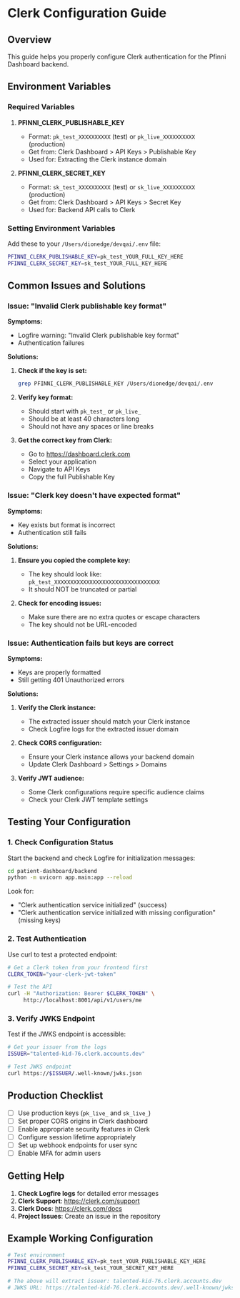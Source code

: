 # Clerk Configuration Guide

## Overview

This guide helps you properly configure Clerk authentication for the Pfinni Dashboard backend.

## Environment Variables

### Required Variables

1. **PFINNI_CLERK_PUBLISHABLE_KEY**
   - Format: `pk_test_XXXXXXXXXX` (test) or `pk_live_XXXXXXXXXX` (production)
   - Get from: Clerk Dashboard > API Keys > Publishable Key
   - Used for: Extracting the Clerk instance domain

2. **PFINNI_CLERK_SECRET_KEY**
   - Format: `sk_test_XXXXXXXXXX` (test) or `sk_live_XXXXXXXXXX` (production)
   - Get from: Clerk Dashboard > API Keys > Secret Key
   - Used for: Backend API calls to Clerk

### Setting Environment Variables

Add these to your `/Users/dionedge/devqai/.env` file:

```bash
PFINNI_CLERK_PUBLISHABLE_KEY=pk_test_YOUR_FULL_KEY_HERE
PFINNI_CLERK_SECRET_KEY=sk_test_YOUR_FULL_KEY_HERE
```

## Common Issues and Solutions

### Issue: "Invalid Clerk publishable key format"

**Symptoms:**
- Logfire warning: "Invalid Clerk publishable key format"
- Authentication failures

**Solutions:**

1. **Check if the key is set:**
   ```bash
   grep PFINNI_CLERK_PUBLISHABLE_KEY /Users/dionedge/devqai/.env
   ```

2. **Verify key format:**
   - Should start with `pk_test_` or `pk_live_`
   - Should be at least 40 characters long
   - Should not have any spaces or line breaks

3. **Get the correct key from Clerk:**
   - Go to https://dashboard.clerk.com
   - Select your application
   - Navigate to API Keys
   - Copy the full Publishable Key

### Issue: "Clerk key doesn't have expected format"

**Symptoms:**
- Key exists but format is incorrect
- Authentication still fails

**Solutions:**

1. **Ensure you copied the complete key:**
   - The key should look like: `pk_test_XXXXXXXXXXXXXXXXXXXXXXXXXXXXXXXXX`
   - It should NOT be truncated or partial

2. **Check for encoding issues:**
   - Make sure there are no extra quotes or escape characters
   - The key should not be URL-encoded

### Issue: Authentication fails but keys are correct

**Symptoms:**
- Keys are properly formatted
- Still getting 401 Unauthorized errors

**Solutions:**

1. **Verify the Clerk instance:**
   - The extracted issuer should match your Clerk instance
   - Check Logfire logs for the extracted issuer domain

2. **Check CORS configuration:**
   - Ensure your Clerk instance allows your backend domain
   - Update Clerk Dashboard > Settings > Domains

3. **Verify JWT audience:**
   - Some Clerk configurations require specific audience claims
   - Check your Clerk JWT template settings

## Testing Your Configuration

### 1. Check Configuration Status

Start the backend and check Logfire for initialization messages:

```bash
cd patient-dashboard/backend
python -m uvicorn app.main:app --reload
```

Look for:
- "Clerk authentication service initialized" (success)
- "Clerk authentication service initialized with missing configuration" (missing keys)

### 2. Test Authentication

Use curl to test a protected endpoint:

```bash
# Get a Clerk token from your frontend first
CLERK_TOKEN="your-clerk-jwt-token"

# Test the API
curl -H "Authorization: Bearer $CLERK_TOKEN" \
     http://localhost:8001/api/v1/users/me
```

### 3. Verify JWKS Endpoint

Test if the JWKS endpoint is accessible:

```bash
# Get your issuer from the logs
ISSUER="talented-kid-76.clerk.accounts.dev"

# Test JWKS endpoint
curl https://$ISSUER/.well-known/jwks.json
```

## Production Checklist

- [ ] Use production keys (`pk_live_` and `sk_live_`)
- [ ] Set proper CORS origins in Clerk dashboard
- [ ] Enable appropriate security features in Clerk
- [ ] Configure session lifetime appropriately
- [ ] Set up webhook endpoints for user sync
- [ ] Enable MFA for admin users

## Getting Help

1. **Check Logfire logs** for detailed error messages
2. **Clerk Support**: https://clerk.com/support
3. **Clerk Docs**: https://clerk.com/docs
4. **Project Issues**: Create an issue in the repository

## Example Working Configuration

```bash
# Test environment
PFINNI_CLERK_PUBLISHABLE_KEY=pk_test_YOUR_PUBLISHABLE_KEY_HERE
PFINNI_CLERK_SECRET_KEY=sk_test_YOUR_SECRET_KEY_HERE

# The above will extract issuer: talented-kid-76.clerk.accounts.dev
# JWKS URL: https://talented-kid-76.clerk.accounts.dev/.well-known/jwks.json
```